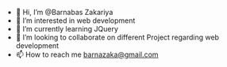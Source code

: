 - 👋 Hi, I’m @Barnabas Zakariya
- 👀 I’m interested in web development
- 🌱 I’m currently learning JQuery
- 💞️ I’m looking to collaborate on different Project regarding web development 
- 📫 How to reach me barnazaka@gmail.com

<!---
barnazaka1/barnazaka1 is a ✨ special ✨ repository because its `README.md` (this file) appears on your GitHub profile.
You can click the Preview link to take a look at your changes.
--->
